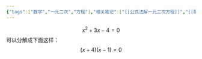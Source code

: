 ```yaml
---
{"tags":["数学","一元二次","方程"],"相关笔记":["[[公式法解一元二次方程]]","[[配方法解一元二次方程]]"],"dg-publish":true,"permalink":"///","dgPassFrontmatter":true}
---
```


$$
x^2+3x-4=0
$$
可以分解成下面这样：
$$
(x+4)(x-1)=0
$$
